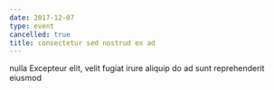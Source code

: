 ```yaml
---
date: 2017-12-07
type: event
cancelled: true
title: consectetur sed nostrud ex ad
---
```

nulla Excepteur elit, velit fugiat irure aliquip do ad sunt reprehenderit eiusmod
